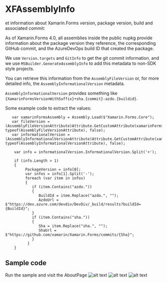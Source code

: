 # XFAssemblyInfo
et information about Xamarin.Forms version, package version, build and associated commit:

As of Xamarin.Forms 4.0, all assemblies inside the public nupkg provide information about the package version they reference, the corresponding GitHub commit, and the AzureDevOps build ID that created the package.

We use `Version.targets` and `GitInfo` to get the git commit information, and we use `MSBuilder.GenerateAssemblyInfo` to add this metadata to non-SDK style projects.

You can retrieve this information from the `AssemblyFileVersion` or, for more detailed info, the `AssemblyInformationalVersion` metadata.

`AssemblyInformationalVersion` provides something like `{XamarinFormsVersionWithSuffix}+sha.{commit}-azdo.{buildid}`.

Some example code to extract the values:

```
   var xamarinFormsAssembly = Assembly.Load($"Xamarin.Forms.Core");
   var fileVersion = (AssemblyFileVersionAttribute)Attribute.GetCustomAttribute(xamarinFormsAssembly, typeof(AssemblyFileVersionAttribute), false);
   var informationalVersion = (AssemblyInformationalVersionAttribute)Attribute.GetCustomAttribute(xamarinFormsAssembly, typeof(AssemblyInformationalVersionAttribute), false);

    var info = informationalVersion.InformationalVersion.Split('+');

    if (info.Length > 1)
    {
         PackageVersion = info[0];
         var infos = info[1].Split('-');
         foreach (var item in infos)
         {
            if (item.Contains("azdo."))
            {
               BuildId = item.Replace("azdo.", "");
               AzdoUrl = $"https://dev.azure.com/devdiv/DevDiv/_build/results?buildId={BuildId}";
            }
            if (item.Contains("sha."))
            {
               Sha = item.Replace("sha.", "");
               ShaUrl = $"https://github.com/xamarin/Xamarin.Forms/commits/{Sha}";
            }
          }
    }
```

## Sample code

Run the sample and visit the AboutPage
![alt text](https://i.ibb.co/ZxZStVB/unnamed-2.jpg "4.3")
![alt text](https://i.ibb.co/928TYYg/unnamed-4.jpg "4.1")
![alt text](https://i.ibb.co/YN6xYRF/unnamed-3.jpg "4.0")
